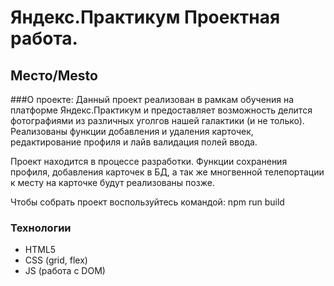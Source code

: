 # Яндекс.Практикум Проектная работа.

## Место/Mesto

###О проекте:
Данный проект реализован в рамкам обучения на платформе Яндекс.Практикум 
и предоставляет возможность делится фотографиями из различных уголгов нашей 
галактики (и не только).
Реализованы функции добавления и удаления карточек, редактирование профиля и 
лайв валидация полей ввода.

Проект находится в процессе разработки. Функции сохранения профиля, 
добавления карточек в БД, а так же многвенной телепортации к месту 
на карточке будут реализованы позже.

Чтобы собрать проект воспользуйтесь командой:
npm run build


### Технологии

* HTML5
* CSS (grid, flex)
* JS (работа с DOM)


